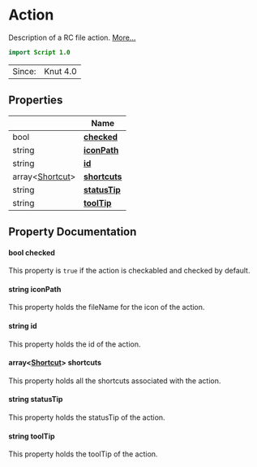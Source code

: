 # Action

Description of a RC file action. [More...](#detailed-description)

```qml
import Script 1.0
```

<table>
<tr><td>Since:</td><td>Knut 4.0</td></tr>
</table>

## Properties

| | Name |
|-|-|
|bool|**[checked](#checked)**|
|string|**[iconPath](#iconPath)**|
|string|**[id](#id)**|
|array<[Shortcut](../script/shortcut.md)>|**[shortcuts](#shortcuts)**|
|string|**[statusTip](#statusTip)**|
|string|**[toolTip](#toolTip)**|

## Property Documentation

#### <a name="checked"></a>bool **checked**

This property is `true` if the action is checkabled and checked by default.

#### <a name="iconPath"></a>string **iconPath**

This property holds the fileName for the icon of the action.

#### <a name="id"></a>string **id**

This property holds the id of the action.

#### <a name="shortcuts"></a>array<[Shortcut](../script/shortcut.md)> **shortcuts**

This property holds all the shortcuts associated with the action.

#### <a name="statusTip"></a>string **statusTip**

This property holds the statusTip of the action.

#### <a name="toolTip"></a>string **toolTip**

This property holds the toolTip of the action.
